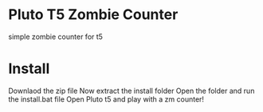 # Pluto T5 Zombie Counter
simple zombie counter for t5

# Install
Downlaod the zip file
Now extract the install folder
Open the folder and run the install.bat file
Open Pluto t5 and play with a zm counter!
